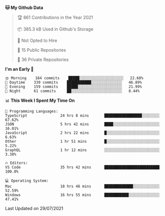 <!--START_SECTION:waka-->
**🐱 My Github Data** 

> 🏆 861 Contributions in the Year 2021
 > 
> 📦 385.3 kB Used in Github's Storage 
 > 
> 🚫 Not Opted to Hire
 > 
> 📜 15 Public Repositories 
 > 
> 🔑 36 Private Repositories  
 > 
**I'm an Early 🐤** 

```text
🌞 Morning    164 commits    █████░░░░░░░░░░░░░░░░░░░░   22.68% 
🌆 Daytime    339 commits    ███████████░░░░░░░░░░░░░░   46.89% 
🌃 Evening    159 commits    █████░░░░░░░░░░░░░░░░░░░░   21.99% 
🌙 Night      61 commits     ██░░░░░░░░░░░░░░░░░░░░░░░   8.44%

```


📊 **This Week I Spent My Time On** 

```text
💬 Programming Languages: 
TypeScript               24 hrs 8 mins       █████████████████░░░░░░░░   67.62% 
JSON                     5 hrs 42 mins       ████░░░░░░░░░░░░░░░░░░░░░   16.01% 
JavaScript               2 hrs 22 mins       █░░░░░░░░░░░░░░░░░░░░░░░░   6.63% 
Other                    1 hr 51 mins        █░░░░░░░░░░░░░░░░░░░░░░░░   5.22% 
GraphQL                  1 hr 12 mins        ░░░░░░░░░░░░░░░░░░░░░░░░░   3.38%

🔥 Editors: 
VS Code                  35 hrs 42 mins      █████████████████████████   100.0%

💻 Operating System: 
Mac                      18 hrs 46 mins      █████████████░░░░░░░░░░░░   52.59% 
Windows                  16 hrs 55 mins      ███████████░░░░░░░░░░░░░░   47.41%

```


 Last Updated on 29/07/2021
<!--END_SECTION:waka-->

